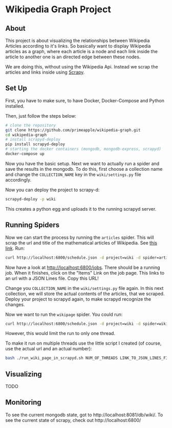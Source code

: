 # Wikipedia Graph Project

## About
This project is about visualizing the relationships between Wikipedia Articles according to it's links. So basically want to display Wikipedia articles as a graph, where each article is a node and each link inside the article to another one is an directed edge between these nodes.

We are doing this, without using the Wikipedia Api. Instead we scrap the articles and links inside using [Scrapy](https://scrapy.org/).


## Set Up
First, you have to make sure, to have Docker, Docker-Compose and Python installed.

Then, just follow the steps below:

```bash
# clone the repository
git clone https://github.com/primeapple/wikipedia-graph.git
cd wikipedia-graph
# install scrapyd-deploy
pip install scrapyd-deploy
# starting the docker containers (mongodb, mongodb-express, scrapyd)
docker-compose up
```

Now you have the basic setup. Next we want to actually run a spider and save the results in the mongodb. To do this, first choose a collection name and change the `COLLECTION_NAME` key in the `wiki/settings.py` file accordingly.

Now you can deploy the project to scrapy-d:

```bash
scrapyd-deploy -p wiki
```

This creates a python egg and uploads it to the running scrapyd server.

## Running Spiders
Now we can start the process by running the `articles` spider. This will scrap the url and title of the mathematical articles of Wikipedia. See [this link](https://en.wikipedia.org/wiki/Wikipedia:WikiProject_Mathematics/List_of_mathematics_articles_(0%E2%80%939)).
Run:
```bash
curl http://localhost:6800/schedule.json -d project=wiki -d spider=articles
```

Now have a look at [http://localhost:6800/jobs](http://localhost:6800/jobs). There should be a running job. When it finishes, click on the "Items" Link on the job page. This links to an url with a JSON Lines file. Copy this URL!

Change you `COLLECTION_NAME` in the `wiki/settings.py` file again. In this next collection, we will store the actual contents of the articles, that we scraped.  
Deploy your project to scrapyd again, to make scrapyd recognize the changes.

Now we want to run the `wikipage` spider. You could run:

```bash
curl http://localhost:6800/schedule.json -d project=wiki -d spider=wikipage -d link_start_url_list=LINK_TO_JSON_LINES_FILE
```

However, this would limit the run to only one thread.

To make it run on multiple threads use the little script I created (of course, use the actual url and an actual number):
```bash
bash ./run_wiki_page_in_scrapyd.sh NUM_OF_THREADS LINK_TO_JSON_LINES_FILE
```

## Visualizing
TODO

## Monitoring

To see the current mongodb state, got to http://localhost:8081/db/wiki/.
To see the current state of scrapy, check out http://localhost:6800/
